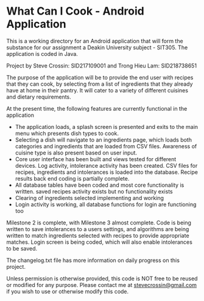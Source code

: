 # What Can I Cook - Android Application

This is a working directory for an Android application that will form the substance for our assignment
a Deakin University subject - SIT305. The application is coded in Java.

Project by Steve Crossin: SID217109001 and Trong Hieu Lam: SID218738651

The purpose of the application will be to provide the end user with recipes that they can cook, by selecting
from a list of ingredients that they already have at home in their pantry. It will cater to a variety of different
cuisines and dietary requirements.

At the present time, the following features are currently functional in the application

* The application loads, a splash screen is presented and exits to the main menu which presents dish types to cook.
* Selecting a dish will navigate to an ingredients page, which loads both categories and ingredients that are loaded from CSV files. Awareness of cuisine type is also present based on user input.
* Core user interface has been built and views tested for different devices. Log activity, intolerance activity has been created. CSV files for recipes, ingredients and intolerances
is loaded into the database. Recipe results back end coding is partially complete.
* All database tables have been coded and most core functionality is written. saved recipes activity exists but no functionality exists
* Clearing of ingredients selected implementing and working
* Login activity is working, all database functions for login are functioning too

Milestone 2 is complete, with Milestone 3 almost complete. Code is being written to save intolerances to a users settings, and algorithms are being written to match ingredients selected with recipes to provide appropriate matches.
Login screen is being coded, which will also enable intolerances to be saved.

The changelog.txt file has more information on daily progress on this project.

Unless permission is otherwise provided, this code is NOT free to be reused or modified for any purpose. Please contact me
at stevecrossin@gmail.com if you wish to use or otherwise modify this code.


